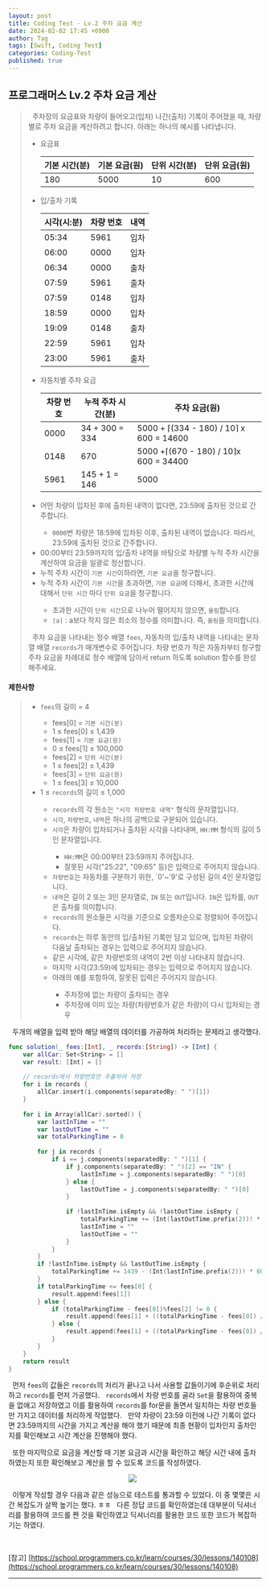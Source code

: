 ```yaml
---
layout: post
title: Coding Test - Lv.2 주차 요금 계산
date: 2024-02-02 17:45 +0900
author: Tag
tags: [Swift, Coding Test]
categories: Coding-Test
published: true
---
```

<h2> 프로그래머스 Lv.2 주차 요금 게산 </h2>

<blockquote>
&nbsp; 주차장의 요금표와 차량이 들어오고(입차) 나간(출차) 기록이 주어졌을 때, 차량별로 주차 요금을 계산하려고 합니다. 아래는 하나의 예시를 나타냅니다.

<ul> 
    <li> 요금표 </li>
<table>
    <thead>
        <tr>
            <th>기본 시간(분)</th>
            <th>기본 요금(원)</th>
            <th>단위 시간(분)</th>
            <th>단위 요금(원)</th>
        </tr>
    </thead>
    <tbody>
        <tr>    
            <td>180</td>
            <td>5000</td>
            <td>10</td>
            <td>600</td>
        </tr>
    </tbody>
</table>
    <li> 입/출차 기록 </li>
<table>
    <thead>
        <tr>
            <th>시각(시:분)</th>
            <th>차량 번호</th>
            <th>내역</th>
        </tr>
    </thead>
    <tbody>
        <tr>    
            <td>05:34</td>
            <td>5961</td>
            <td>입차</td>
        </tr>
        <tr>    
            <td>06:00</td>
            <td>0000</td>
            <td>입차</td>
        </tr>
        <tr>    
            <td>06:34</td>
            <td>0000</td>
            <td>출차</td>
        </tr>
        <tr>    
            <td>07:59</td>
            <td>5961</td>
            <td>출차</td>
        </tr>
        <tr>    
            <td>07:59</td>
            <td>0148</td>
            <td>입차</td>
        </tr>
        <tr>    
            <td>18:59</td>
            <td>0000</td>
            <td>입차</td>
        </tr>
        <tr>    
            <td>19:09</td>
            <td>0148</td>
            <td>출차</td>
        </tr>
        <tr>    
            <td>22:59</td>
            <td>5961</td>
            <td>입차</td>
        </tr>
        <tr>    
            <td>23:00</td>
            <td>5961</td>
            <td>출차</td>
        </tr>
    </tbody>
</table>
    <li> 자동차별 주차 요금 </li>
<table>
    <thead>
        <tr>
            <th>차량 번호</th>
            <th>누적 주차 시간(분)</th>
            <th>주차 요금(원)</th>
        </tr>
    </thead>
    <tbody>
        <tr>    
            <td>0000</td>
            <td>34 + 300 = 334</td>
            <td>5000 + ⌈(334 - 180) / 10⌉ x 600 = 14600</td>
        </tr>
        <tr>    
            <td>0148</td>
            <td>670</td>
            <td>5000 +⌈(670 - 180) / 10⌉x 600 = 34400</td>
        </tr>
        <tr>    
            <td>5961</td>
            <td>145 + 1 = 146</td>
            <td>5000</td>
        </tr>
    </tbody>
</table>
    <li> 어떤 차량이 입차된 후에 출차된 내역이 없다면, 23:59에 출차된 것으로 간주합니다. </li>
    <ul>
        <li> <code>0000</code>번 차량은 18:59에 입차된 이후, 출차된 내역이 없습니다. 따라서, 23:59에 출차된 것으로 간주합니다. </li>
    </ul>
    <li> 00:00부터 23:59까지의 입/출차 내역을 바탕으로 차량별 누적 주차 시간을 계산하여 요금을 일괄로 정산합니다. </li>
    <li> 누적 주차 시간이 <code>기본 시간</code>이하라면, <code>기본 요금</code>을 청구합니다. </li>
    <li> 누적 주차 시간이 <code>기본 시간</code>을 초과하면, <code>기본 요금</code>에 더해서, 초과한 시간에 대해서 <code>단위 시간</code> 마다 <code>단위 요금</code>을 청구합니다. </li>
    <ul>
        <li> 초과한 시간이 <code>단위 시간</code>으로 나누어 떨어지지 않으면, <code>올림</code>합니다. </li>
        <li> <code>⌈a⌉</code> : a보다 작지 않은 최소의 정수를 의미합니다. 즉, <code>올림</code>을 의미합니다. </li>
    </ul>
</ul>

&nbsp; 주차 요금을 나타내는 정수 배열 <code>fees</code>, 자동차의 입/출차 내역을 나타내는 문자열 배열 <code>records</code>가 매개변수로 주어집니다. 차량 번호가 작은 자동차부터 청구할 주차 요금을 차례대로 정수 배열에 담아서 return 하도록 solution 함수를 완성해주세요.
</blockquote>

<h4> 제한사항 </h4>

<blockquote>
<ul>
    <li> <code>fees</code>의 길이 = 4 </li>
    <ul>
        <li> fees[0] = <code>기본 시간(분)</code> </li>
        <li> 1 ≤ fees[0] ≤ 1,439 </li>
        <li> fees[1] = <code>기본 요금(원)</code> </li>
        <li> 0 ≤ fees[1] ≤ 100,000 </li>
        <li> fees[2] = <code>단위 시간(분)</code> </li>
        <li> 1 ≤ fees[2] ≤ 1,439 </li>
        <li> fees[3] = <code>단위 요금(원)</code> </li>
        <li> 1 ≤ fees[3] ≤ 10,000 </li>
    </ul>
    <li> 1 ≤ <code>records</code>의 길이 ≤ 1,000 </li>
    <ul>
    <li> <code>records</code>의 각 원소는 <code>"시각 차량번호 내역"</code> 형식의 문자열입니다. </li>
    <li> <code>시각</code>, <code>차량번호</code>, <code>내역</code>은 하나의 공백으로 구분되어 있습니다. </li>
    <li> <code>시각</code>은 차량이 입차되거나 출차된 시각을 나타내며, <code>HH:MM</code> 형식의 길이 5인 문자열입니다. </li>
    <ul>
        <li> <code>HH:MM</code>은 00:00부터 23:59까지 주어집니다. </li>
        <li> 잘못된 시각("25:22", "09:65" 등)은 입력으로 주어지지 않습니다. </li>
    </ul>
    <li> <code>차량번호</code>는 자동차를 구분하기 위한, `0'~'9'로 구성된 길이 4인 문자열입니다. </li>
    <li> <code>내역</code>은 길이 2 또는 3인 문자열로, <code>IN</code> 또는 <code>OUT</code>입니다. <code>IN</code>은 입차를, <code>OUT</code>은 출차를 의미합니다. </li>
    <li> <code>records</code>의 원소들은 시각을 기준으로 오름차순으로 정렬되어 주어집니다. </li>
    <li> <code>records</code>는 하루 동안의 입/출차된 기록만 담고 있으며, 입차된 차량이 다음날 출차되는 경우는 입력으로 주어지지 않습니다. </li>
    <li> 같은 시각에, 같은 차량번호의 내역이 2번 이상 나타내지 않습니다. </li>
    <li> 마지막 시각(23:59)에 입차되는 경우는 입력으로 주어지지 않습니다. </li>
    <li> 아래의 예를 포함하여, 잘못된 입력은 주어지지 않습니다. </li>
    <ul>
        <li> 주차장에 없는 차량이 출차되는 경우 </li>
        <li> 주차장에 이미 있는 차량(차량번호가 같은 차량)이 다시 입차되는 경우 </li>
    </ul>
</ul>
</blockquote>

&nbsp; 두개의 배열을 입력 받아 해당 배열의 데이터를 가공하여 처리하는 문제라고 생각했다.

```swift
func solution(_ fees:[Int], _ records:[String]) -> [Int] {
    var allCar: Set<String> = []
    var result: [Int] = []
    
    // records에서 차량번호만 추출하여 저장
    for i in records {
        allCar.insert(i.components(separatedBy: " ")[1])
    }
    
    for i in Array(allCar).sorted() {
        var lastInTime = ""
        var lastOutTime = ""
        var totalParkingTime = 0
        
        for j in records {
            if i == j.components(separatedBy: " ")[1] {
                if j.components(separatedBy: " ")[2] == "IN" {
                    lastInTime = j.components(separatedBy: " ")[0]
                } else {
                    lastOutTime = j.components(separatedBy: " ")[0]
                }
                
                if !lastInTime.isEmpty && !lastOutTime.isEmpty {
                    totalParkingTime += (Int(lastOutTime.prefix(2))! * 60 + Int(lastOutTime.suffix(2))!) - (Int(lastInTime.prefix(2))! * 60 + Int(lastInTime.suffix(2))!)
                    lastInTime = ""
                    lastOutTime = ""
                }
            }
        }
        if !lastInTime.isEmpty && lastOutTime.isEmpty {
            totalParkingTime += 1439 - (Int(lastInTime.prefix(2))! * 60 + Int(lastInTime.suffix(2))!)
        }
        if totalParkingTime <= fees[0] {
            result.append(fees[1])
        } else {
            if (totalParkingTime - fees[0])%fees[2] != 0 {
                result.append(fees[1] + ((totalParkingTime - fees[0]) / fees[2] + 1) * fees[3])
            } else {
                result.append(fees[1] + ((totalParkingTime - fees[0]) / fees[2]) * fees[3])
            }
        }
    }
    return result
}
```

&nbsp; 먼저 `fees`의 값들은 `records`의 처리가 끝나고 나서 사용할 값들이기에 후순위로 처리하고 `records`를 먼저 가공했다.
&nbsp; `records`에서 차량 번호를 골라 `Set`을 활용하여 중복을 없애고 저장하였고 이를 활용하여 `records`를 for문을 돌면서 일치하는 차량 번호들만 가지고 데이터를 처리하게 작업했다.
&nbsp; 만약 차량이 23:59 이전에 나간 기록이 없다면 23:59까지의 시간을 가지고 계산을 해야 했기 때문에 최종 현황이 입차인지 출차인지를 확인해보고 시간 계산을 진행해야 했다.

&nbsp; 또한 마지막으로 요금을 계산할 때 기본 요금과 시간을 확인하고 해당 시간 내에 출차하였는지 또한 확인해보고 계산을 할 수 있도록 코드를 작성하였다.

<div style="display: flex; justify-content: center; align-items: center;">
  <img src="https://onedrive.live.com/embed?resid=1C2ED43779C10D71%21388&authkey=%21AEF__4n-OENO-E8&width=1626&height=886" style="margin-right: 10px;">
</div>

&nbsp; 이렇게 작성할 경우 다음과 같은 성능으로 테스트를 통과할 수 있었다. 이 중 몇몇은 시간 복잡도가 살짝 높기는 했다. ㅎㅎ
&nbsp; 다른 정답 코드를 확인하였는데 대부분이 딕셔너리를 활용하여 코드를 짠 것을 확인하였고 딕셔너리를 활용한 코드 또한 코드가 복잡하기는 하였다.

<br>

[참고]
[https://school.programmers.co.kr/learn/courses/30/lessons/140108](https://school.programmers.co.kr/learn/courses/30/lessons/140108)

-----
